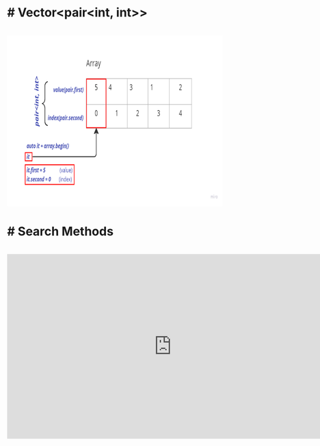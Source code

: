 <p><h1># Vector&lt;pair&lt;int, int&gt;&gt; </h1></p></br>
<img src = "img/image_2022-10-07_11-46-22.png" width = "700" height = "400" title = "Array_Of_Vector">

<p><h1># Search Methods</h1></p></br>
<!--<img src = "img/image_2022-10-07_12-41-17.png" width = "1200" height = "780" title = "Search"> -->

<iframe width="768" height="432" src="https://miro.com/app/live-embed/uXjVPPv71Nc=/?moveToViewport=-153,-688,1504,1214&embedId=478541970634" frameborder="0" scrolling="no" allowfullscreen></iframe>
